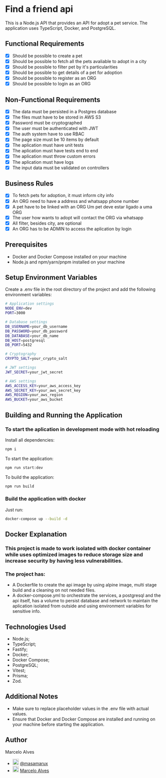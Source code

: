 # Find a friend api

This is a Node.js API that provides an API for adopt a pet service. The application uses TypeScript, Docker, and PostgreSQL.

## Functional Requirements
- [x] Should be possible to create a pet
- [x] Should be possible to fetch all the pets avaliable to adopt in a city
- [x] Should be possible to filter pet by it's particularities
- [x] Should be possible to get details of a pet for adoption
- [x] Should be possible to register as an ORG 
- [x] Should be possible to login as an ORG

## Non-Functional Requirements
- [x] The data must be persisted in a Postgres database
- [x] The files must have to be stored in AWS S3
- [x] Password must be cryptographed
- [x] The user must be authenticated with JWT
- [x] The auth system have to use RBAC
- [x] The page size must be 10 items by default
- [x] The aplication must have unit tests
- [x] The aplication must have tests end to end
- [x] The aplication must throw custom errors
- [x] The aplication must have logs
- [x] The input data must be validated on controllers

## Business Rules
- [x] To fetch pets for adoption, it must inform city info
- [x] An ORG need to have a address and whatsapp phone number
- [x] A pet have to be linked with an ORG  Um pet deve estar ligado a uma ORG
- [x] The user how wants to adopt will contact the ORG via whatsapp
- [x] All filter, besides city, are optional
- [x] An ORG has to be ADMIN to access the aplication by login

## Prerequisites
- Docker and Docker Compose installed on your machine
- Node.js and npm/yarn/pnpm installed on your machine


## Setup Environment Variables
Create a .env file in the root directory of the project and add the following environment variables:
```bash
# Application settings
NODE_ENV=dev
PORT=3000

# Database settings
DB_USERNAME=your_db_username
DB_PASSWORD=your_db_password
DB_DATABASE=your_db_name
DB_HOST=postgresql
DB_PORT=5432

# Cryptography
CRYPTO_SALT=your_crypto_salt

# JWT settings
JWT_SECRET=your_jwt_secret

# AWS settings
AWS_ACCESS_KEY=your_aws_access_key
AWS_SECRET_KEY=your_aws_secret_key
AWS_REGION=your_aws_region
AWS_BUCKET=your_aws_bucket
```

## Building and Running the Application
### To start the aplication in development mode with hot reloading
Install all dependencies:
```bash
npm i
```
To start the application:
```bash
npm run start:dev
```
To build the application:
```bash
npm run build
```
### Build the application with docker
Just run:
```bash
docker-compose up --build -d
```
## Docker Explanation
### This project is made to work isolated with docker container while uses optimized images to reduce storage size and increase security by having less vulnerabilities.
### The project has:
- A Dockerfile to create the api image by using alpine image, multi stage build and a cleaning on not needed files.
- A docker-compose.yml to orchestrate the services, a postgresql and the api itself, has a volume to persist database and network to maintain the aplication isolated from outside and using environment variables for sensitive info.
## Technologies Used
- Node.js;
- TypeScript;
- Fastify;
- Docker;
- Docker Compose;
- PostgreSQL;
- Vitest;
- Prisma;
- Zod.

## Additional Notes
- Make sure to replace placeholder values in the .env file with actual values.
- Ensure that Docker and Docker Compose are installed and running on your machine before starting the application.

## Author
Marcelo Alves
- <img src="https://user-images.githubusercontent.com/45273884/192056758-d7c1995b-4459-4acf-bb20-c4e19ee5daf3.svg" alt="twitter-logo" style="width: 20px; height: 20px;"> [@masamarux](https://twitter.com/masamarux)
- <img src="https://user-images.githubusercontent.com/45273884/192056770-fa5b48e0-a216-4f55-86fc-83cc6dd3590a.svg" alt="linkedin-logo" style="width: 20px; height: 20px;"> [Marcelo Alves](https://www.linkedin.com/in/marceloalves-/)
